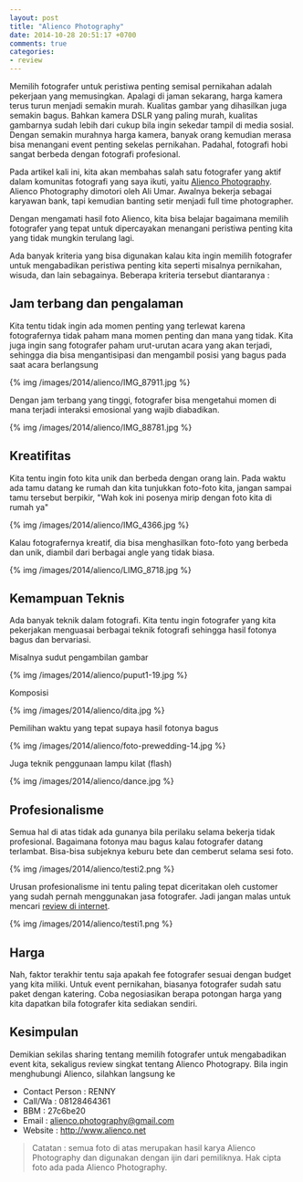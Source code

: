 ```yaml
---
layout: post
title: "Alienco Photography"
date: 2014-10-28 20:51:17 +0700
comments: true
categories: 
- review
---
```


Memilih fotografer untuk peristiwa penting semisal pernikahan adalah pekerjaan yang memusingkan. Apalagi di jaman sekarang, harga kamera terus turun menjadi semakin murah. Kualitas gambar yang dihasilkan juga semakin bagus. Bahkan kamera DSLR yang paling murah, kualitas gambarnya sudah lebih dari cukup bila ingin sekedar tampil di media sosial. Dengan semakin murahnya harga kamera, banyak orang kemudian merasa bisa menangani event penting sekelas pernikahan. Padahal, fotografi hobi sangat berbeda dengan fotografi profesional.

Pada artikel kali ini, kita akan membahas salah satu fotografer yang aktif dalam komunitas fotografi yang saya ikuti, yaitu [Alienco Photography](http://alienco.net/). Alienco Photography dimotori oleh Ali Umar. Awalnya bekerja sebagai karyawan bank, tapi kemudian banting setir menjadi full time photographer.

Dengan mengamati hasil foto Alienco, kita bisa belajar bagaimana memilih fotografer yang tepat untuk dipercayakan menangani peristiwa penting kita yang tidak mungkin terulang lagi.

Ada banyak kriteria yang bisa digunakan kalau kita ingin memilih fotografer untuk mengabadikan peristiwa penting kita seperti misalnya pernikahan, wisuda, dan lain sebagainya. Beberapa kriteria tersebut diantaranya :

<!--more-->

## Jam terbang dan pengalaman ##

Kita tentu tidak ingin ada momen penting yang terlewat karena fotografernya tidak paham mana momen penting dan mana yang tidak. Kita juga ingin sang fotografer paham urut-urutan acara yang akan terjadi, sehingga dia bisa mengantisipasi dan mengambil posisi yang bagus pada saat acara berlangsung

{% img /images/2014/alienco/IMG_87911.jpg %}

Dengan jam terbang yang tinggi, fotografer bisa mengetahui momen di mana terjadi interaksi emosional yang wajib diabadikan.

{% img /images/2014/alienco/IMG_88781.jpg %}

## Kreatifitas ##

Kita tentu ingin foto kita unik dan berbeda dengan orang lain. Pada waktu ada tamu datang ke rumah dan kita tunjukkan foto-foto kita, jangan sampai tamu tersebut berpikir, "Wah kok ini posenya mirip dengan foto kita di rumah ya"

{% img /images/2014/alienco/IMG_4366.jpg  %}

Kalau fotografernya kreatif, dia bisa menghasilkan foto-foto yang berbeda dan unik, diambil dari berbagai angle yang tidak biasa.

{% img /images/2014/alienco/LIMG_8718.jpg %}

## Kemampuan Teknis ##

Ada banyak teknik dalam fotografi. Kita tentu ingin fotografer yang kita pekerjakan menguasai berbagai teknik fotografi sehingga hasil fotonya bagus dan bervariasi.

Misalnya sudut pengambilan gambar

{% img /images/2014/alienco/puput1-19.jpg %}

Komposisi

{% img /images/2014/alienco/dita.jpg %}

Pemilihan waktu yang tepat supaya hasil fotonya bagus

{% img /images/2014/alienco/foto-prewedding-14.jpg %}

Juga teknik penggunaan lampu kilat (flash)

{% img /images/2014/alienco/dance.jpg %}

## Profesionalisme ##

Semua hal di atas tidak ada gunanya bila perilaku selama bekerja tidak profesional. Bagaimana fotonya mau bagus kalau fotografer datang terlambat. Bisa-bisa subjeknya keburu bete dan cemberut selama sesi foto.

{% img /images/2014/alienco/testi2.png %}

Urusan profesionalisme ini tentu paling tepat diceritakan oleh customer yang sudah pernah menggunakan jasa fotografer. Jadi jangan malas untuk mencari [review di internet](http://discussion.weddingku.com/discussionclass.asp?zona=JKT&discussionID=1250818&discussionTypeID=7).

{% img /images/2014/alienco/testi1.png %}

## Harga ##

Nah, faktor terakhir tentu saja apakah fee fotografer sesuai dengan budget yang kita miliki. Untuk event pernikahan, biasanya fotografer sudah satu paket dengan katering. Coba negosiasikan berapa potongan harga yang kita dapatkan bila fotografer kita sediakan sendiri.

## Kesimpulan ##

Demikian sekilas sharing tentang memilih fotografer untuk mengabadikan event kita, sekaligus review singkat tentang Alienco Photograpy. Bila ingin menghubungi Alienco, silahkan langsung ke

* Contact Person : RENNY
* Call/Wa : 08128464361
* BBM : 27c6be20
* Email : alienco.photography@gmail.com
* Website : http://www.alienco.net

> Catatan : semua foto di atas merupakan hasil karya Alienco Photography dan digunakan dengan ijin dari pemiliknya. Hak cipta foto ada pada Alienco Photography.
